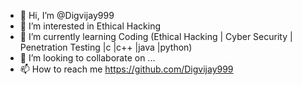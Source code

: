 - 👋 Hi, I’m @Digvijay999
- 👀 I’m interested in Ethical Hacking  
- 🌱 I’m currently learning Coding (Ethical Hacking | Cyber Security | Penetration Testing |c |c++ |java |python)
- 💞️ I’m looking to collaborate on ...
- 📫 How to reach me https://github.com/Digvijay999

<!---
Digvijay999/Digvijay999 is a ✨ special ✨ repository because its `README.md` (this file) appears on your GitHub profile.
You can click the Preview link to take a look at your changes.
--->
